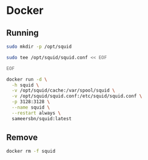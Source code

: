 # Docker

## Running

```sh
sudo mkdir -p /opt/squid
```

```sh
sudo tee /opt/squid/squid.conf << EOF

EOF
```

```sh
docker run -d \
  -h squid \
  -v /opt/squid/cache:/var/spool/squid \
  -v /opt/squid/squid.conf:/etc/squid/squid.conf \
  -p 3128:3128 \
  --name squid \
  --restart always \
  sameersbn/squid:latest
```

## Remove

```sh
docker rm -f squid
```
